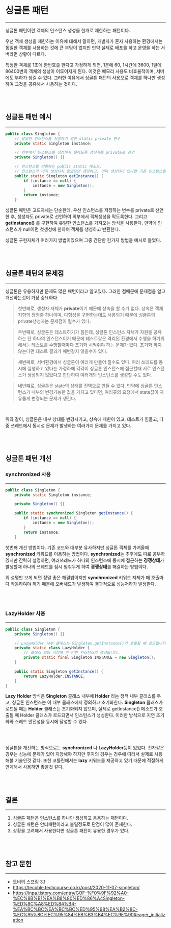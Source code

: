 # 싱글톤 패턴

---

싱글톤 패턴이란 객체의 인스턴스 생성을 한개로 제한하는 패턴이다. 

우선 객체 생성을 제한하는 이유에 대해서 말하면, 개발자가 혼자 사용하는 환경에서는 동일한 객체를
사용하는 것에 큰 부담이 없지만 만약 실제로 배포를 하고 운영을 하는 서버라면 상황이 다르다.

특정한 객체를 1초에 한번호출 한다고 가정하게 되면, 1분에 60, 1시간에
3600, 1일에 86400번의 객체의 생성이 이루어지게 된다. 이것은 메모리 사용도 비효율적이며, 서버에도 부하가 생길 수 있다. 그러한 이유에서 싱글톤 패턴의 사용으로
객체를 하나만 생성하여 그것을 공유해서 사용하는 것이다.

<br><br>

## 싱글톤 패턴 예시

---

````java
public class Singleton {
    // 유일한 인스턴스를 저장하기 위한 static private 변수
    private static Singleton instance;

    // 외부에서 인스턴스를 생성하지 못하도록 생성자를 private로 선언
    private Singleton() {}

    // 인스턴스를 반환하는 public static 메소드.
    // 인스턴스가 아직 생성되지 않았으면 생성하고, 이미 생성되어 있다면 기존 인스턴스를 반환
    public static Singleton getInstance() {
        if (instance == null) {
            instance = new Singleton();
        }
        return instance;
    }
````

싱글톤 패턴은 고드자체는 단순한데, 우선 인스턴스를 저장하는 변수를 private로 선언한 후, 생성자도 private로 선언하여 외부에서 객체생성을 막도록한다.
그리고 **getInstance()** 를 구현하여 유일한 인스턴스를 가져오는 방식을 사용한다. 만약에 인스턴스가 null이면 첫생성에 한하여 객체를 생성하고 반환한다.

싱글톤 구현자체가 여러가지 방법이있으며 그중 간단한 한가지 방법을 예시로 들었다.

<br><br>

## 싱글톤 패턴의 문제점

---

싱글톤은 유용하지만 문제도 많은 패턴이라고 알고있다. 그러한 점때문에 문제점을 알고 개선하는것이 가장 중요하다.

>첫번째로, 생성자 자체가 **private**이기 때문에 상속을 할 수가 없다. 상속은 객체지향의 장점중 하나이며, 다형성을 구현한는데도 사용되기 때문에 싱글톤의
private생성자는 문제점이 될수가 있다.

>두번째로, 싱글톤은 테스트하기가 힘든데, 싱글톤 인스턴스 자체가 자원을 공유하는 단 하나의 인스턴스이기 때문에 테스트같은 격리된 환경에서 수행을 하기위해서는
테스트를 수행할때마다 초기화 시켜줘야 하는 문제가 있다. 초기화 하지 않는다면 테스트 결과가 매번같지 않을수가 있다.

>세번째로, 서버환경에서 싱글톤이 여러개 만들어 질수도 있다. 여러 쓰레드를 동시에 실행하고 있다는 가정하에 각각이 싱글톤 인스턴스에 접근할때 서로 인스턴스가
생성되지 않았다고 판단하여 여러개의 인스턴스를 생성할 수도 있다.

>네번쨰로, 싱글톤은 state의 상태를 전역으로 만들 수 있다. 만약에 싱글톤 인스턴스가 내부의 변경가능한 값을 가지고 있다면, 여러곳의 요청에서 state값이
자유롭게 변경되는 문제가 생긴다.

<br>

위와 같이, 싱글톤은 내부 상태를 변경시키고, 상속에 제한이 있고, 테스트가 힘들고, 다중 쓰레드에서 동시성 문제가 발생하는 여러가지 문제를 가지고 있다.


<br><br>

## 싱글톤 패턴 개선

### synchronized 사용

---

````java
public class Singleton {
    private static Singleton instance;

    private Singleton() {}

    public static synchronized Singleton getInstance() {
        if (instance == null) {
            instance = new Singleton();
        }
        return instance;
    }
````

첫번째 개선 방법이다. 기존 코드와 대부분 유사하지만 싱글톤 객체를 가져올때 **synchronized** 키워드를 이용하는 방법이다. **synchronized**는 추후에도
따로 공부하겠지만 간략히 설명하면, 여러쓰레드가 하나의 인스턴스에 동시에 접근하는 **경쟁상태**가 발생할때 하나의 쓰레드를 잠시 멈춰두게 하여 **경쟁상태**를 해결하는
방법이다.

위 설명만 보게 되면 정말 좋은 해결법이지만 **synchronized** 키워드 자체가 매 호출마다 작동하여야 하기 때문에 오버헤드가 발생하여 결과적으로 성능저하가 발생한다.

<br><br>

### LazyHolder 사용

---

````java
public class Singleton {
    private Singleton() {}

    // LazyHolder 내부 클래스는 Singleton.getInstance()가 호출될 때 로드됩니다.
    private static class LazyHolder {
        // 클래스 로딩 시점에 한 번만 인스턴스가 생성됩니다.
        private static final Singleton INSTANCE = new Singleton();
    }

    public static Singleton getInstance() {
        return LazyHolder.INSTANCE;
    }
}
````

**Lazy Holder** 방식은 **Singleton** 클래스 내부에 **Holder** 라는 정적 내부 클래스를 두고, 싱글톤 인스턴스는 이 내부 클래스에서 정의하고 초기화한다.
**Singleton** 클래스가 로드될 때는 **Holder** 클래스는 초기화되지 않으며, 실제로 getInstance() 메소드가 호출될 때 Holder 클래스가 로드되면서 인스턴스가 생성한다. 
이러한 방식으로 지연 초기화와 스레드 안전성을 동시에 달성할 수 있다.

<br><br>

싱글톤을 개선하는 방식으로는 **synchronized** 나 **LazyHolder**등이 있었다. 전자같은 경우는 성능에 문제가 있어 지양해야 하지만 후자의 경우는 경우에 따라서
실제로 사용해볼 기술인것 같다. 또한 코틀린에서는 **lazy** 키워드를 제공하고 있기 때문에 적절하게 연계해서 사용하면 좋을것 같다.

<br><br>

## 결론

---

1. 싱글톤 패턴은 인스턴스를 하나만 생성하고 응용하는 패턴이다.
2. 싱글톤 패턴은 안티패턴이라고 불릴정도로 단점이 많이 존재한다.
3. 상황을 고려해서 사용한다면 싱글톤 패턴이 유용한 경우가 있다.


<br><br>







## 참고 문헌

---

- 토비의 스프링 3.1
- https://tecoble.techcourse.co.kr/post/2020-11-07-singleton/
- https://inpa.tistory.com/entry/GOF-%F0%9F%92%A0-%EC%8B%B1%EA%B8%80%ED%86%A4Singleton-%ED%8C%A8%ED%84%B4-%EA%BC%BC%EA%BC%BC%ED%95%98%EA%B2%8C-%EC%95%8C%EC%95%84%EB%B3%B4%EC%9E%90#eager_initialization
